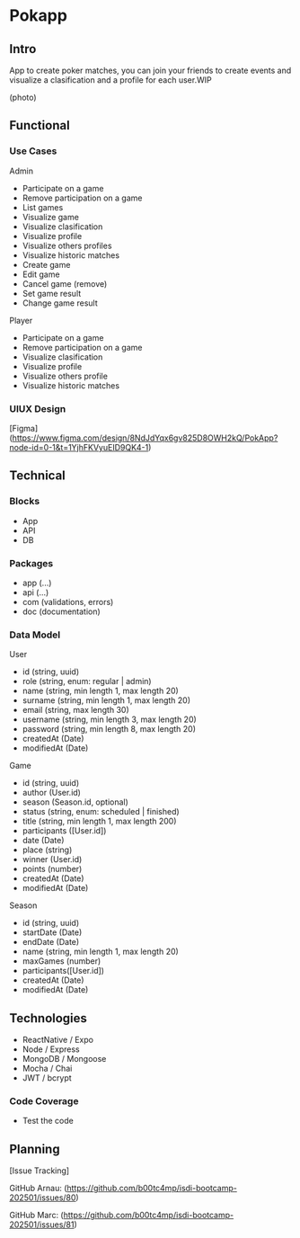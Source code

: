 # Pokapp

## Intro

App to create poker matches, you can join your friends to create events and visualize a clasification and a profile for each user.WIP

(photo) 

## Functional

### Use Cases

Admin
- Participate on a game
- Remove participation on a game
- List games
- Visualize game
- Visualize clasification
- Visualize profile
- Visualize others profiles
- Visualize historic matches
- Create game
- Edit game
- Cancel game (remove)
- Set game result
- Change game result

Player
- Participate on a game
- Remove participation on a game
- Visualize clasification
- Visualize profile
- Visualize others profile
- Visualize historic matches

### UIUX Design

[Figma] (https://www.figma.com/design/8NdJdYqx6gv825D8OWH2kQ/PokApp?node-id=0-1&t=1YjhFKVyuEID9QK4-1)

## Technical

### Blocks

- App
- API
- DB

### Packages

- app (...)
- api (...)
- com (validations, errors)
- doc (documentation)

### Data Model

User 
- id (string, uuid)
- role (string, enum: regular | admin)
- name (string, min length 1, max length 20)
- surname (string, min length 1, max length 20)
- email (string, max length 30)
- username (string, min length 3, max length 20)
- password (string, min length 8, max length 20)
- createdAt (Date)
- modifiedAt (Date)

Game 
- id (string, uuid)
- author (User.id)
- season (Season.id, optional)
- status (string, enum: scheduled | finished)
- title (string, min length 1, max length 200)
- participants ([User.id])
- date (Date)
- place (string)
- winner (User.id)
- points (number)
- createdAt (Date)
- modifiedAt (Date)

Season
- id (string, uuid)
- startDate (Date)
- endDate (Date)
- name (string, min length 1, max length 20)
- maxGames (number)
- participants([User.id])
- createdAt (Date)
- modifiedAt (Date)

## Technologies

- ReactNative / Expo
- Node / Express 
- MongoDB / Mongoose
- Mocha / Chai
- JWT / bcrypt

### Code Coverage

- Test the code

## Planning

[Issue Tracking] 

GitHub Arnau: (https://github.com/b00tc4mp/isdi-bootcamp-202501/issues/80)

GitHub Marc: (https://github.com/b00tc4mp/isdi-bootcamp-202501/issues/81)